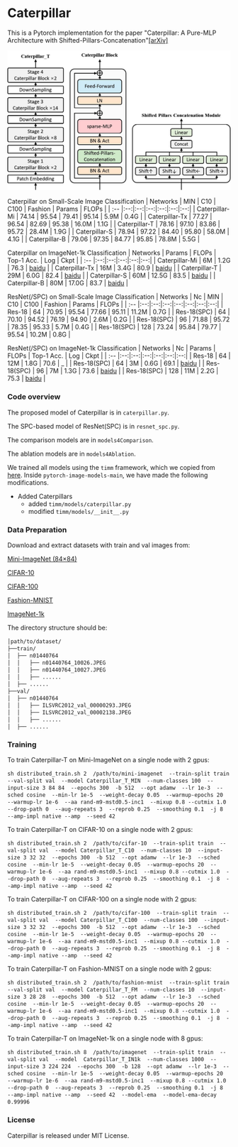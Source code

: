 # Caterpillar

This is a Pytorch implementation for the paper "Caterpillar: A Pure-MLP Architecture with Shifted-Pillars-Concatenation"[[arXiv]](https://arxiv.org/abs/2305.17644)

![image](https://github.com/sunjin19126/Caterpillar/blob/main/Img/CPrArch%2BBlock%2BSPC.jpg)

Caterpillar on Small-Scale Image Classification
| Networks | MIN | C10 | C100 | Fashion | Params | FLOPs |
| :-- |:--:|:--:|:--:|:--:|:--:|:--:|
| Caterpillar-Mi | 74.14 | 95.54 | 79.41 | 95.14 | 5.9M  | 0.4G |
| Caterpillar-Tx | 77.27 | 96.54 | 82.69 | 95.38 | 16.0M | 1.1G |
| Caterpillar-T  | 78.16 | 97.10 | 83.86 | 95.72 | 28.4M | 1.9G |
| Caterpillar-S  | 78.94 | 97.22 | 84.40 | 95.80 | 58.0M | 4.1G |
| Caterpillar-B  | 79.06 | 97.35 | 84.77 | 95.85 | 78.8M | 5.5G |

Caterpillar on ImageNet-1k Classification
| Networks | Params | FLOPs | Top-1 Acc. | Log | Ckpt |
| :-- |:--:|:--:|:--:|:--:|:--:|
| Caterpillar-Mi | 6M  | 1.2G  | 76.3 | [baidu](https://pan.baidu.com/s/1Bm7aE0tLYsEZvbhAvffIpA?pwd=5srf)  |
| Caterpillar-Tx | 16M | 3.4G  | 80.9 | [baidu](https://pan.baidu.com/s/1Qh53y7FTFwIuRd8D1apHAQ?pwd=qsru)  |
| Caterpillar-T  | 29M | 6.0G  | 82.4 | [baidu](https://pan.baidu.com/s/1_WkOfa3TLzlxoxnvjn7q6w?pwd=nic3)  |
| Caterpillar-S  | 60M | 12.5G | 83.5 | [baidu](https://pan.baidu.com/s/1Q9tVJZYvWHg86sOpPXRMIA?pwd=h87n)  |
| Caterpillar-B  | 80M | 17.0G | 83.7 | [baidu](https://pan.baidu.com/s/11SFhjx0lgGwnvivTmYQ6hA?pwd=8ueq)  |

ResNet(/SPC) on Small-Scale Image Classification
| Networks | Nc | MIN | C10 | C100 | Fashion | Params | FLOPs |
| :-- |:--:|:--:|:--:|:--:|:--:|:--:|:--:|
| Res-18       | 64  | 70.95 | 95.54 | 77.66 | 95.11 | 11.2M | 0.7G |
| Res-18(SPC)  | 64  | 70.10 | 94.52 | 76.19 | 94.90 | 2.6M  | 0.2G |
| Res-18(SPC)  | 96  | 71.88 | 95.72 | 78.35 | 95.33 | 5.7M  | 0.4G |
| Res-18(SPC)  | 128 | 73.24 | 95.84 | 79.77 | 95.54 | 10.2M | 0.8G |

ResNet(/SPC) on ImageNet-1k Classification
| Networks | Nc | Params | FLOPs | Top-1 Acc. | Log | Ckpt |
| :-- |:--:|:--:|:--:|:--:|:--:|:--:|
| Res-18       | 64  | 12M | 1.8G | 70.6 | _ |
| Res-18(SPC)  | 64  | 3M  | 0.6G | 69.1 | [baidu](https://pan.baidu.com/s/1HGwe4-n0DI03rjPvsG0alg?pwd=xt38) |
| Res-18(SPC)  | 96  | 7M  | 1.3G | 73.6 | [baidu](https://pan.baidu.com/s/17jzewZYeupJaHtjuuNA5Mg?pwd=kqz1) |
| Res-18(SPC)  | 128 | 11M | 2.2G | 75.3 | [baidu](https://pan.baidu.com/s/1_qLEA3MH1wnodJPmCG4LWA?pwd=nuj6) |



### Code overview

The proposed model of Caterpillar is in `caterpillar.py`. 

The SPC-based model of ResNet(SPC) is in `resnet_spc.py`.

The comparison models are in `models4Comparison`.

The ablation models are in `models4Ablation`.

We trained all models using the `timm` framework, which we copied from [here](https://github.com/huggingface/pytorch-image-models). Inside `pytorch-image-models-main`, we have made the following modifications.
+ Added Caterpillars
  + added `timm/models/caterpillar.py`
  + modified `timm/models/__init__.py`

### Data Preparation
Download and extract datasets with train and val images from:

[Mini-ImageNet (84×84)](https://drive.google.com/file/d/1xDhH7WJzZBdjzxCfc0hT0p8cVkXLGK5l/view?usp=share_link)

[CIFAR-10](https://drive.google.com/file/d/1KVnDI3UUcMFFYBPISQU84T89s5W1SPLH/view?usp=share_link)

[CIFAR-100](https://drive.google.com/file/d/1ajh7cM7mZz8shLzy0PnkxLzO4Osv6m0S/view?usp=share_link)

[Fashion-MNIST](https://drive.google.com/file/d/1AXWFH6FYaFbrtovb2kM30n4dv3l17hU1/view?usp=share_link)

[ImageNet-1k](https://image-net.org/)

The directory structure should be: 
```
│path/to/dataset/
├──train/
│  ├── n01440764
│  │   ├── n01440764_10026.JPEG
│  │   ├── n01440764_10027.JPEG
│  │   ├── ......
│  ├── ......
├──val/
│  ├── n01440764
│  │   ├── ILSVRC2012_val_00000293.JPEG
│  │   ├── ILSVRC2012_val_00002138.JPEG
│  │   ├── ......
│  ├── ......
```   


### Training

To train Caterpillar-T on Mini-ImageNet on a single node with 2 gpus:
```
sh distributed_train.sh 2  /path/to/mini-imagenet  --train-split train  --val-split val  --model Caterpillar_T_MIN  --num-classes 100  --input-size 3 84 84  --epochs 300  -b 512  --opt adamw  --lr 1e-3  --sched cosine  --min-lr 1e-5  --weight-decay 0.05  --warmup-epochs 20  --warmup-lr 1e-6  --aa rand-m9-mstd0.5-inc1  --mixup 0.8 --cutmix 1.0  --drop-path 0  --aug-repeats 3  --reprob 0.25  --smoothing 0.1  -j 8  --amp-impl native --amp  --seed 42
```

To train Caterpillar-T on CIFAR-10 on a single node with 2 gpus:
```
sh distributed_train.sh 2  /path/to/cifar-10  --train-split train  --val-split val  --model Caterpillar_T_C10  --num-classes 10  --input-size 3 32 32  --epochs 300  -b 512  --opt adamw  --lr 1e-3  --sched cosine  --min-lr 1e-5  --weight-decay 0.05  --warmup-epochs 20  --warmup-lr 1e-6  --aa rand-m9-mstd0.5-inc1  --mixup 0.8 --cutmix 1.0  --drop-path 0  --aug-repeats 3  --reprob 0.25  --smoothing 0.1  -j 8  --amp-impl native --amp  --seed 42  
```

To train Caterpillar-T on CIFAR-100 on a single node with 2 gpus:
```
sh distributed_train.sh 2  /path/to/cifar-100  --train-split train  --val-split val  --model Caterpillar_T_C100  --num-classes 100  --input-size 3 32 32  --epochs 300  -b 512  --opt adamw  --lr 1e-3  --sched cosine  --min-lr 1e-5  --weight-decay 0.05  --warmup-epochs 20  --warmup-lr 1e-6  --aa rand-m9-mstd0.5-inc1  --mixup 0.8 --cutmix 1.0  --drop-path 0  --aug-repeats 3  --reprob 0.25  --smoothing 0.1  -j 8  --amp-impl native --amp  --seed 42  
```

To train Caterpillar-T on Fashion-MNIST on a single node with 2 gpus:
```
sh distributed_train.sh 2  /path/to/fashion-mnist  --train-split train  --val-split val  --model Caterpillar_T_FM  --num-classes 10  --input-size 3 28 28  --epochs 300  -b 512  --opt adamw  --lr 1e-3  --sched cosine  --min-lr 1e-5  --weight-decay 0.05  --warmup-epochs 20  --warmup-lr 1e-6  --aa rand-m9-mstd0.5-inc1  --mixup 0.8 --cutmix 1.0  --drop-path 0  --aug-repeats 3  --reprob 0.25  --smoothing 0.1  -j 8  --amp-impl native --amp  --seed 42  
```

To train Caterpillar-T on ImageNet-1k on a single node with 8 gpus:
```
sh distributed_train.sh 8  /path/to/imagenet  --train-split train  --val-split val  --model  Caterpillar_T_IN1k  --num-classes 1000  --input-size 3 224 224  --epochs 300  -b 128  --opt adamw  --lr 1e-3  --sched cosine  --min-lr 1e-5  --weight-decay 0.05  --warmup-epochs 20  --warmup-lr 1e-6  --aa rand-m9-mstd0.5-inc1  --mixup 0.8 --cutmix 1.0  --drop-path 0  --aug-repeats 3  --reprob 0.25  --smoothing 0.1  -j 8  --amp-impl native --amp  --seed 42  --model-ema  --model-ema-decay 0.99996
```

### License
Caterpillar is released under MIT License.


